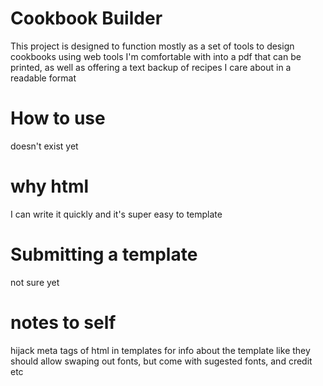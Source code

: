 # Cookbook Builder

This project is designed to function mostly as a set of tools to design cookbooks using web tools I'm comfortable with into a pdf that can be printed, as well as offering a text backup of recipes I care about in a readable format

# How to use

doesn't exist yet

# why html

I can write it quickly and it's super easy to template

# Submitting a template

not sure yet

# notes to self

hijack meta tags of html in templates for info about the template
like they should allow swaping out fonts, but come with sugested fonts, and credit etc

